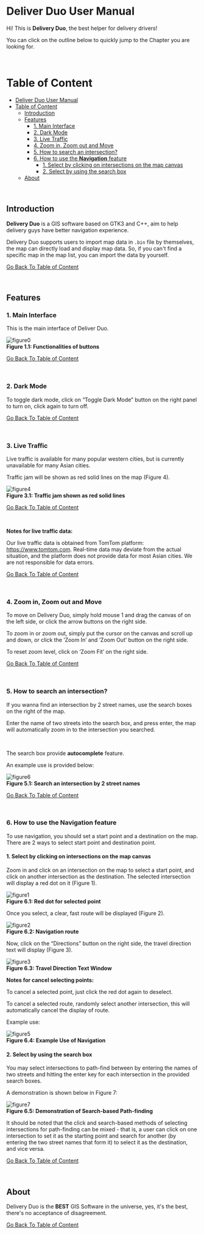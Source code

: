# Deliver Duo User Manual

Hi! This is **Delivery Duo**, the best helper for delivery drivers!

You can click on the outline below to quickly jump to the Chapter you are looking for.

<br>

# Table of Content
- [Deliver Duo User Manual](#deliver-duo-user-manual)
- [Table of Content](#table-of-content)
  - [Introduction](#introduction)
  - [Features](#features)
    - [1. Main Interface](#1-main-interface)
    - [2. Dark Mode](#2-dark-mode)
    - [3. Live Traffic](#3-live-traffic)
    - [4. Zoom in, Zoom out and Move](#4-zoom-in-zoom-out-and-move)
    - [5. How to search an intersection?](#5-how-to-search-an-intersection)
    - [6. How to use the **Navigation** feature](#6-how-to-use-the-navigation-feature)
      - [1. Select by clicking on intersections on the map canvas](#1-select-by-clicking-on-intersections-on-the-map-canvas)
      - [2. Select by using the search box](#2-select-by-using-the-search-box)
  - [About](#about)

<br>

## Introduction

**Delivery Duo** is a GIS software based on GTK3 and C++, aim to help delivery guys have better navigation experience.

Delivery Duo supports users to import map data in `.bin` file by themselves, the map can directly load and display map data. So, if you can't find a specific map in the map list, you can import the data by yourself.

[Go Back To Table of Content](#table-of-content)

<br>



## Features

### 1. Main Interface

This is the main interface of Deliver Duo.

![figure0](user-manual/figure0.png) <br>
**Figure 1.1: Functionalities of buttons**

[Go Back To Table of Content](#table-of-content)

<br>

### 2. Dark Mode

To toggle dark mode, click on “Toggle Dark Mode” button on the right panel to turn on, click again to turn off.

[Go Back To Table of Content](#table-of-content)

<br>

### 3. Live Traffic

Live traffic is available for many popular western cities, but is currently unavailable for many Asian cities.

Traffic jam will be shown as red solid lines on the map (Figure 4).

![figure4](user-manual/figure4.png) <br>
**Figure 3.1: Traffic jam shown as red solid lines**

[Go Back To Table of Content](#table-of-content)

<br>

**Notes for live traffic data:**

Our live traffic data is obtained from TomTom platform: https://www.tomtom.com. Real-time data may deviate from the actual situation, and the platform does not provide data for most Asian cities. We are not responsible for data errors.

[Go Back To Table of Content](#table-of-content)

<br>

### 4. Zoom in, Zoom out and Move

To move on Delivery Duo, simply hold mouse 1 and drag the canvas of on the left side, or click the arrow buttons on the right side.

To zoom in or zoom out, simply put the cursor on the canvas and scroll up and down, or click the ‘Zoom In’ and ‘Zoom Out’ button on the right side.

To reset zoom level, click on ‘Zoom Fit’ on the right side.

[Go Back To Table of Content](#table-of-content)

<br>

### 5. How to search an intersection?

If you wanna find an intersection by 2 street names, use the search boxes on the right of the map.

Enter the name of two streets into the search box, and press enter, the map will automatically zoom in to the intersection you searched.

<br>

The search box provide **autocomplete** feature. 

An example use is provided below:

![figure6](user-manual/figure6.gif) <br>
**Figure 5.1: Search an intersection by 2 street names**

[Go Back To Table of Content](#table-of-content)

<br>

### 6. How to use the **Navigation** feature

To use navigation, you should set a start point and a destination on the map. There are 2 ways to select start point and destination point.

#### 1. Select by clicking on intersections on the map canvas

Zoom in and click on an intersection on the map to select a start point, and click on another intersection as the destination. The selected intersection will display a red dot on it (Figure 1). 

![figure1](user-manual/figure1.png) <br>
**Figure 6.1: Red dot for selected point**

Once you select, a clear, fast route will be displayed (Figure 2).

![figure2](user-manual/figure2.png) <br>
**Figure 6.2: Navigation route**

Now, click on the “Directions” button on the right side, the travel direction text will display (Figure 3).

![figure3](user-manual/figure3.jpg) <br>
**Figure 6.3: Travel Direction Text Window**



**Notes for cancel selecting points:**

To cancel a selected point, just click the red dot again to deselect. 

To cancel a selected route, randomly select another intersection, this will automatically cancel the display of route.



Example use:

![figure5](user-manual/figure5.gif) <br>
**Figure 6.4: Example Use of Navigation**

#### 2. Select by using the search box

You may select intersections to path-find between by entering the names of two
streets and hitting the enter key for each intersection in the provided search boxes.

A demonstration is shown below in Figure 7:

![figure7](user-manual/figure7.gif) <br>
**Figure 6.5: Demonstration of Search-based Path-finding**

It should be noted that the click and search-based methods of selecting intersections for path-finding can be mixed - that is, a user can click on one intersection to set it as the starting point and search for another (by entering the two street names that form it) to select it as the destination, and vice versa.



[Go Back To Table of Content](#table-of-content)


<br>


## About

Delivery Duo is the **BEST** GIS Software in the universe, yes, it's the best, there's no acceptance of disagreement.

[Go Back To Table of Content](#table-of-content)

<br>